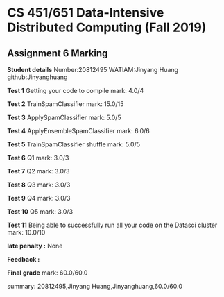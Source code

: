 # CS 451/651 Data-Intensive Distributed Computing (Fall 2019)
## Assignment 6 Marking

**Student details**
Number:20812495
WATIAM:Jinyang Huang
github:Jinyanghuang

**Test 1** Getting your code to compile mark: 4.0/4

**Test 2** TrainSpamClassifier mark: 15.0/15

**Test 3** ApplySpamClassifier mark: 5.0/5

**Test 4** ApplyEnsembleSpamClassifier mark: 6.0/6

**Test 5** TrainSpamClassifier shuffle mark: 5.0/5

**Test 6** Q1 mark: 3.0/3

**Test 7** Q2 mark: 3.0/3

**Test 8** Q3 mark: 3.0/3

**Test 9** Q4 mark: 3.0/3

**Test 10** Q5 mark: 3.0/3

**Test 11** Being able to successfully run all your code on the Datasci cluster mark: 10.0/10

**late penalty :** None

**Feedback :** 

**Final grade**
mark: 60.0/60.0

summary: 20812495,Jinyang Huang,Jinyanghuang,60.0/60.0